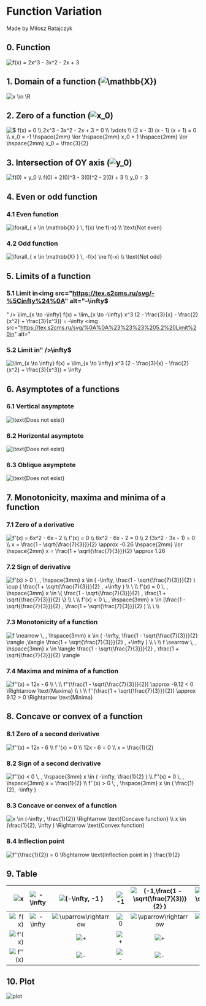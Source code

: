 # Function Variation

Made by Miłosz Ratajczyk


## 0. Function

<img src="https://tex.s2cms.ru/svg/%0Af(x)%20%3D%202x%5E3%20-%203x%5E2%20-%202x%20%2B%203%0A" alt="
f(x) = 2x^3 - 3x^2 - 2x + 3
" />


## 1. Domain of a function (<img src="https://tex.s2cms.ru/svg/%5Cmathbb%7BX%7D" alt="\mathbb{X}" />) 

<img src="https://tex.s2cms.ru/svg/%0Ax%20%5Cin%20%5CR%20%0A" alt="
x \in \R 
" />


## 2. Zero of a function (<img src="https://tex.s2cms.ru/svg/x_0" alt="x_0" />)

<img src="https://tex.s2cms.ru/svg/%24%0Af(x)%20%3D%200%20%5C%5C%0A2x%5E3%20-%203x%5E2%20-%202x%20%2B%203%20%3D%200%20%5C%5C%0A%5Cvdots%20%5C%5C%0A(2%20x%20-%203)%20(x%20-%201)%20(x%20%2B%201)%20%3D%200%20%5C%5C%0Ax_0%20%3D%20-1%20%5Chspace%7B2mm%7D%20%20%5Clor%20%5Chspace%7B2mm%7D%20%20x_0%20%3D%201%20%5Chspace%7B2mm%7D%20%20%5Clor%20%5Chspace%7B2mm%7D%20x_0%20%3D%20%5Cfrac%7B3%7D%7B2%7D%0A" alt="$
f(x) = 0 \\
2x^3 - 3x^2 - 2x + 3 = 0 \\
\vdots \\
(2 x - 3) (x - 1) (x + 1) = 0 \\
x_0 = -1 \hspace{2mm}  \lor \hspace{2mm}  x_0 = 1 \hspace{2mm}  \lor \hspace{2mm} x_0 = \frac{3}{2}
" />


## 3. Intersection of OY axis (<img src="https://tex.s2cms.ru/svg/y_0" alt="y_0" />)

<img src="https://tex.s2cms.ru/svg/%0Af(0)%20%3D%20y_0%20%5C%5C%0Af(0)%20%3D%202(0)%5E3%20-%203(0)%5E2%20-%202(0)%20%2B%203%20%5C%5C%0Ay_0%20%3D%203%20%0A" alt="
f(0) = y_0 \\
f(0) = 2(0)^3 - 3(0)^2 - 2(0) + 3 \\
y_0 = 3 
" />


## 4. Even or odd function

### 4.1 Even function
<img src="https://tex.s2cms.ru/svg/%0A%5Cforall_%7B%20x%20%5Cin%20%5Cmathbb%7BX%7D%20%7D%20%5C%2C%20f(x)%20%5Cne%20f(-x)%20%5C%5C%0A%5Ctext%7BNot%20even%7D%0A" alt="
\forall_{ x \in \mathbb{X} } \, f(x) \ne f(-x) \\
\text{Not even}
" />

### 4.2 Odd function
<img src="https://tex.s2cms.ru/svg/%0A%5Cforall_%7B%20x%20%5Cin%20%5Cmathbb%7BX%7D%20%7D%20%5C%2C%20-f(x)%20%5Cne%20f(-x)%20%5C%5C%0A%5Ctext%7BNot%20odd%7D%0A" alt="
\forall_{ x \in \mathbb{X} } \, -f(x) \ne f(-x) \\
\text{Not odd}
" />


## 5. Limits of a function

### 5.1 Limit in<img src="https://tex.s2cms.ru/svg/-%5Cinfty%24%0A" alt="-\infty$
" />
\lim_{x \to -\infty} f(x) = \lim_{x \to -\infty} x^3 (2 - \frac{3}{x} - \frac{2}{x^2} + \frac{3}{x^3}) = -\infty
<img src="https://tex.s2cms.ru/svg/%0A%0A%23%23%23%205.2%20Limit%20in" alt="

### 5.2 Limit in" />\infty$
<img src="https://tex.s2cms.ru/svg/%0A%5Clim_%7Bx%20%5Cto%20%5Cinfty%7D%20f(x)%20%3D%20%5Clim_%7Bx%20%5Cto%20%5Cinfty%7D%20x%5E3%20(2%20-%20%5Cfrac%7B3%7D%7Bx%7D%20-%20%5Cfrac%7B2%7D%7Bx%5E2%7D%20%2B%20%5Cfrac%7B3%7D%7Bx%5E3%7D)%20%3D%20%5Cinfty%0A" alt="
\lim_{x \to \infty} f(x) = \lim_{x \to \infty} x^3 (2 - \frac{3}{x} - \frac{2}{x^2} + \frac{3}{x^3}) = \infty
" />


## 6. Asymptotes of a functions

### 6.1 Vertical asymptote
<img src="https://tex.s2cms.ru/svg/%0A%5Ctext%7BDoes%20not%20exist%7D%0A" alt="
\text{Does not exist}
" />

### 6.2 Horizontal asymptote
<img src="https://tex.s2cms.ru/svg/%0A%5Ctext%7BDoes%20not%20exist%7D%0A" alt="
\text{Does not exist}
" />

### 6.3 Oblique asymptote
<img src="https://tex.s2cms.ru/svg/%0A%5Ctext%7BDoes%20not%20exist%7D%0A" alt="
\text{Does not exist}
" />


## 7. Monotonicity, maxima and minima of a function

### 7.1 Zero of a derivative
<img src="https://tex.s2cms.ru/svg/%0Af'(x)%20%3D%206x%5E2%20-%206x%20-%202%20%5C%5C%0Af'(x)%20%3D%200%20%5C%5C%0A6x%5E2%20-%206x%20-%202%20%3D%200%20%5C%5C%0A2%20(3x%5E2%20-%203x%20-%201)%20%3D%200%20%5C%5C%0Ax%20%3D%20%5Cfrac%7B1%20-%20%5Csqrt%7B%5Cfrac%7B7%7D%7B3%7D%7D%7D%7B2%7D%20%5Capprox%20-0.26%0A%5Chspace%7B2mm%7D%20%5Clor%20%5Chspace%7B2mm%7D%20%0Ax%20%3D%20%5Cfrac%7B1%20%2B%20%5Csqrt%7B%5Cfrac%7B7%7D%7B3%7D%7D%7D%7B2%7D%20%5Capprox%201.26%0A" alt="
f'(x) = 6x^2 - 6x - 2 \\
f'(x) = 0 \\
6x^2 - 6x - 2 = 0 \\
2 (3x^2 - 3x - 1) = 0 \\
x = \frac{1 - \sqrt{\frac{7}{3}}}{2} \approx -0.26
\hspace{2mm} \lor \hspace{2mm} 
x = \frac{1 + \sqrt{\frac{7}{3}}}{2} \approx 1.26
" />

### 7.2 Sign of derivative
<img src="https://tex.s2cms.ru/svg/%0Af'(x)%20%3E%200%20%5C%2C%20%2C%20%5Chspace%7B3mm%7D%20%0Ax%20%5Cin%20(%20-%5Cinfty%2C%20%5Cfrac%7B1%20-%20%5Csqrt%7B%5Cfrac%7B7%7D%7B3%7D%7D%7D%7B2%7D%20%20)%0A%5Ccup%20(%20%5Cfrac%7B1%20%2B%20%5Csqrt%7B%5Cfrac%7B7%7D%7B3%7D%7D%7D%7B2%7D%20%20%2C%20%2B%5Cinfty%20)%0A%5C%5C%20%5C%20%5C%5C%0Af'(x)%20%3D%200%20%5C%2C%20%2C%20%5Chspace%7B3mm%7D%0Ax%20%5Cin%20%5C%7B%20%5Cfrac%7B1%20-%20%5Csqrt%7B%5Cfrac%7B7%7D%7B3%7D%7D%7D%7B2%7D%20%0A%2C%20%5Cfrac%7B1%20%2B%20%5Csqrt%7B%5Cfrac%7B7%7D%7B3%7D%7D%7D%7B2%7D%20%20%5C%7D%0A%5C%5C%20%5C%20%5C%5C%0Af'(x)%20%3C%200%20%5C%2C%20%2C%20%5Chspace%7B3mm%7D%20%0Ax%20%5Cin%20(%5Cfrac%7B1%20-%20%5Csqrt%7B%5Cfrac%7B7%7D%7B3%7D%7D%7D%7B2%7D%20%0A%2C%20%5Cfrac%7B1%20%2B%20%5Csqrt%7B%5Cfrac%7B7%7D%7B3%7D%7D%7D%7B2%7D%20)%0A%5C%5C%20%5C%20%5C%5C%0A" alt="
f'(x) &gt; 0 \, , \hspace{3mm} 
x \in ( -\infty, \frac{1 - \sqrt{\frac{7}{3}}}{2}  )
\cup ( \frac{1 + \sqrt{\frac{7}{3}}}{2}  , +\infty )
\\ \ \\
f'(x) = 0 \, , \hspace{3mm}
x \in \{ \frac{1 - \sqrt{\frac{7}{3}}}{2} 
, \frac{1 + \sqrt{\frac{7}{3}}}{2}  \}
\\ \ \\
f'(x) &lt; 0 \, , \hspace{3mm} 
x \in (\frac{1 - \sqrt{\frac{7}{3}}}{2} 
, \frac{1 + \sqrt{\frac{7}{3}}}{2} )
\\ \ \\
" />

### 7.3 Monotonicity of a function
<img src="https://tex.s2cms.ru/svg/%0Af%20%5Cnearrow%20%5C%2C%20%2C%20%5Chspace%7B3mm%7D%0Ax%20%5Cin%20(%20-%5Cinfty%2C%20%5Cfrac%7B1%20-%20%5Csqrt%7B%5Cfrac%7B7%7D%7B3%7D%7D%7D%7B2%7D%20%20%5Crangle%0A%2C%5Clangle%20%20%5Cfrac%7B1%20%2B%20%5Csqrt%7B%5Cfrac%7B7%7D%7B3%7D%7D%7D%7B2%7D%20%20%2C%20%2B%5Cinfty%20)%0A%5C%5C%20%5C%20%5C%5C%0Af%20%5Csearrow%20%5C%2C%20%2C%20%5Chspace%7B3mm%7D%0Ax%20%5Cin%20%5Clangle%20%5Cfrac%7B1%20-%20%5Csqrt%7B%5Cfrac%7B7%7D%7B3%7D%7D%7D%7B2%7D%20%0A%2C%20%5Cfrac%7B1%20%2B%20%5Csqrt%7B%5Cfrac%7B7%7D%7B3%7D%7D%7D%7B2%7D%20%5Crangle%0A" alt="
f \nearrow \, , \hspace{3mm}
x \in ( -\infty, \frac{1 - \sqrt{\frac{7}{3}}}{2}  \rangle
,\langle  \frac{1 + \sqrt{\frac{7}{3}}}{2}  , +\infty )
\\ \ \\
f \searrow \, , \hspace{3mm}
x \in \langle \frac{1 - \sqrt{\frac{7}{3}}}{2} 
, \frac{1 + \sqrt{\frac{7}{3}}}{2} \rangle
" />

### 7.4 Maxima and minima of a function
<img src="https://tex.s2cms.ru/svg/%0Af''(x)%20%3D%2012x%20-%206%0A%5C%5C%20%5C%20%5C%5C%0Af''(%5Cfrac%7B1%20-%20%5Csqrt%7B%5Cfrac%7B7%7D%7B3%7D%7D%7D%7B2%7D)%20%5Capprox%20-9.12%20%3C%200%20%5CRightarrow%20%5Ctext%7BMaxima%7D%0A%5C%5C%20%5C%20%5C%5C%0Af''(%5Cfrac%7B1%20%2B%20%5Csqrt%7B%5Cfrac%7B7%7D%7B3%7D%7D%7D%7B2%7D)%20%5Capprox%209.12%20%3E%200%20%5CRightarrow%20%5Ctext%7BMinima%7D%0A" alt="
f''(x) = 12x - 6
\\ \ \\
f''(\frac{1 - \sqrt{\frac{7}{3}}}{2}) \approx -9.12 &lt; 0 \Rightarrow \text{Maxima}
\\ \ \\
f''(\frac{1 + \sqrt{\frac{7}{3}}}{2}) \approx 9.12 &gt; 0 \Rightarrow \text{Minima}
" />


## 8. Concave or convex of a function

### 8.1 Zero of a second derivative
<img src="https://tex.s2cms.ru/svg/%0Af''(x)%20%3D%2012x%20-%206%20%5C%5C%0Af''(x)%20%3D%200%20%5C%5C%0A12x%20-%206%20%3D%200%20%5C%5C%0Ax%20%3D%20%5Cfrac%7B1%7D%7B2%7D%0A" alt="
f''(x) = 12x - 6 \\
f''(x) = 0 \\
12x - 6 = 0 \\
x = \frac{1}{2}
" />

### 8.2 Sign of a second derivative
<img src="https://tex.s2cms.ru/svg/%0Af''(x)%20%3C%200%20%5C%2C%20%2C%20%5Chspace%7B3mm%7D%20x%20%5Cin%20(%20-%5Cinfty%2C%20%5Cfrac%7B1%7D%7B2%7D%20)%20%5C%5C%0Af''(x)%20%3D%200%20%5C%2C%20%2C%20%5Chspace%7B3mm%7D%20x%20%3D%20%5Cfrac%7B1%7D%7B2%7D%20%5C%5C%0Af''(x)%20%3E%200%20%5C%2C%20%2C%20%5Chspace%7B3mm%7D%20x%20%5Cin%20(%20%5Cfrac%7B1%7D%7B2%7D%2C%20-%5Cinfty%20)%0A" alt="
f''(x) &lt; 0 \, , \hspace{3mm} x \in ( -\infty, \frac{1}{2} ) \\
f''(x) = 0 \, , \hspace{3mm} x = \frac{1}{2} \\
f''(x) &gt; 0 \, , \hspace{3mm} x \in ( \frac{1}{2}, -\infty )
" />

### 8.3 Concave or convex of a function
<img src="https://tex.s2cms.ru/svg/%0Ax%20%5Cin%20(-%5Cinfty%20%2C%20%5Cfrac%7B1%7D%7B2%7D)%20%5CRightarrow%20%5Ctext%7BConcave%20function%7D%20%5C%5C%0Ax%20%5Cin%20(%5Cfrac%7B1%7D%7B2%7D%2C%20%5Cinfty%20%20)%20%5CRightarrow%20%5Ctext%7BConvex%20function%7D%20%0A" alt="
x \in (-\infty , \frac{1}{2}) \Rightarrow \text{Concave function} \\
x \in (\frac{1}{2}, \infty  ) \Rightarrow \text{Convex function} 
" />

### 8.4 Inflection point
<img src="https://tex.s2cms.ru/svg/%0Af''(%5Cfrac%7B1%7D%7B2%7D)%20%3D%200%20%5CRightarrow%20%5Ctext%7BInflection%20point%20in%20%7D%20%5Cfrac%7B1%7D%7B2%7D%0A" alt="
f''(\frac{1}{2}) = 0 \Rightarrow \text{Inflection point in } \frac{1}{2}
" />


## 9. Table
|      <img src="https://tex.s2cms.ru/svg/x" alt="x" /> | <img src="https://tex.s2cms.ru/svg/-%5Cinfty" alt="-\infty" /> |   <img src="https://tex.s2cms.ru/svg/(-%5Cinfty%2C%20-1%20)" alt="(-\infty, -1 )" />    | <img src="https://tex.s2cms.ru/svg/-1" alt="-1" /> | <img src="https://tex.s2cms.ru/svg/(-1%2C%5Cfrac%7B1%20-%20%5Csqrt%7B%5Cfrac%7B7%7D%7B3%7D%7D%7D%7B2%7D%20)" alt="(-1,\frac{1 - \sqrt{\frac{7}{3}}}{2} )" /> | <img src="https://tex.s2cms.ru/svg/%5Cfrac%7B1%20-%20%5Csqrt%7B%5Cfrac%7B7%7D%7B3%7D%7D%7D%7B2%7D" alt="\frac{1 - \sqrt{\frac{7}{3}}}{2}" /> | <img src="https://tex.s2cms.ru/svg/(%5Cfrac%7B1%20-%20%5Csqrt%7B%5Cfrac%7B7%7D%7B3%7D%7D%7D%7B2%7D%2C%201%20)" alt="(\frac{1 - \sqrt{\frac{7}{3}}}{2}, 1 )" /> | <img src="https://tex.s2cms.ru/svg/1" alt="1" /> |   <img src="https://tex.s2cms.ru/svg/(1%2C%20%20%5Cfrac%7B1%7D%7B2%7D)" alt="(1,  \frac{1}{2})" />   |       <img src="https://tex.s2cms.ru/svg/%5Cfrac%7B1%7D%7B2%7D" alt="\frac{1}{2}" />       | <img src="https://tex.s2cms.ru/svg/(%5Cfrac%7B1%7D%7B2%7D%20%2C%20%5Cfrac%7B1%20%2B%20%5Csqrt%7B%5Cfrac%7B7%7D%7B3%7D%7D%7D%7B2%7D%20)" alt="(\frac{1}{2} , \frac{1 + \sqrt{\frac{7}{3}}}{2} )" /> | <img src="https://tex.s2cms.ru/svg/%5Cfrac%7B1%20%2B%20%5Csqrt%7B%5Cfrac%7B7%7D%7B3%7D%7D%7D%7B2%7D" alt="\frac{1 + \sqrt{\frac{7}{3}}}{2}" /> | <img src="https://tex.s2cms.ru/svg/(%5Cfrac%7B1%20%2B%20%5Csqrt%7B%5Cfrac%7B7%7D%7B3%7D%7D%7D%7B2%7D%2C%20%5Cfrac%7B3%7D%7B2%7D%20)" alt="(\frac{1 + \sqrt{\frac{7}{3}}}{2}, \frac{3}{2} )" /> | <img src="https://tex.s2cms.ru/svg/%5Cfrac%7B3%7D%7B2%7D" alt="\frac{3}{2}" /> | <img src="https://tex.s2cms.ru/svg/(%5Cfrac%7B3%7D%7B2%7D%2C%20%2B%5Cinfty%20)" alt="(\frac{3}{2}, +\infty )" /> | <img src="https://tex.s2cms.ru/svg/%2B%5Cinfty" alt="+\infty" /> |
| ---------: | :---------: | :---------------------: | :----: | :----------------------------------------: | :----------------------------------: | :----------------------------------------: | :---: | :-----------------------: | :-------------------------: | :---------------------------------------------------: | :----------------------------------: | :--------------------------------------------------: | :-------------: | :-------------------------: | :---------: |
|   <img src="https://tex.s2cms.ru/svg/f(x)" alt="f(x)" /> | <img src="https://tex.s2cms.ru/svg/-%5Cinfty" alt="-\infty" /> | <img src="https://tex.s2cms.ru/svg/%5Cuparrow%5Crightarrow" alt="\uparrow\rightarrow" /> | <img src="https://tex.s2cms.ru/svg/0" alt="0" />  |          <img src="https://tex.s2cms.ru/svg/%5Cuparrow%5Crightarrow" alt="\uparrow\rightarrow" />           |          <img src="https://tex.s2cms.ru/svg/%5Ctext%7Bmaxima%7D" alt="\text{maxima}" />           |         <img src="https://tex.s2cms.ru/svg/%5Crightarrow%5Cdownarrow" alt="\rightarrow\downarrow" />          | <img src="https://tex.s2cms.ru/svg/0" alt="0" /> | <img src="https://tex.s2cms.ru/svg/%5Crightarrow%5Cdownarrow" alt="\rightarrow\downarrow" /> | <img src="https://tex.s2cms.ru/svg/%5Ctext%7Binflection%20point%7D" alt="\text{inflection point}" /> |               <img src="https://tex.s2cms.ru/svg/%5Cdownarrow%5Crightarrow" alt="\downarrow\rightarrow" />               |          <img src="https://tex.s2cms.ru/svg/%5Ctext%7Bminima%7D" alt="\text{minima}" />           |               <img src="https://tex.s2cms.ru/svg/%5Crightarrow%5Cuparrow" alt="\rightarrow\uparrow" />                |      <img src="https://tex.s2cms.ru/svg/0" alt="0" />      |   <img src="https://tex.s2cms.ru/svg/%5Crightarrow%5Cuparrow" alt="\rightarrow\uparrow" />   | <img src="https://tex.s2cms.ru/svg/%5Cinfty" alt="\infty" />  |
|  <img src="https://tex.s2cms.ru/svg/f'(x)" alt="f'(x)" /> |             |          <img src="https://tex.s2cms.ru/svg/%2B" alt="+" />          | <img src="https://tex.s2cms.ru/svg/%2B" alt="+" />  |                   <img src="https://tex.s2cms.ru/svg/%2B" alt="+" />                    |                <img src="https://tex.s2cms.ru/svg/0" alt="0" />                 |                   <img src="https://tex.s2cms.ru/svg/-" alt="-" />                    | <img src="https://tex.s2cms.ru/svg/-" alt="-" /> |           <img src="https://tex.s2cms.ru/svg/-" alt="-" />           |            <img src="https://tex.s2cms.ru/svg/-" alt="-" />            |                         <img src="https://tex.s2cms.ru/svg/-" alt="-" />                         |                <img src="https://tex.s2cms.ru/svg/0" alt="0" />                 |                        <img src="https://tex.s2cms.ru/svg/%2B" alt="+" />                         |      <img src="https://tex.s2cms.ru/svg/%2B" alt="+" />      |            <img src="https://tex.s2cms.ru/svg/%2B" alt="+" />            |             |
| <img src="https://tex.s2cms.ru/svg/f''(x)" alt="f''(x)" /> |             |          <img src="https://tex.s2cms.ru/svg/-" alt="-" />          | <img src="https://tex.s2cms.ru/svg/-" alt="-" />  |                   <img src="https://tex.s2cms.ru/svg/-" alt="-" />                    |                <img src="https://tex.s2cms.ru/svg/-" alt="-" />                 |                   <img src="https://tex.s2cms.ru/svg/-" alt="-" />                    | <img src="https://tex.s2cms.ru/svg/-" alt="-" /> |           <img src="https://tex.s2cms.ru/svg/-" alt="-" />           |            <img src="https://tex.s2cms.ru/svg/0" alt="0" />            |                         <img src="https://tex.s2cms.ru/svg/%2B" alt="+" />                         |                <img src="https://tex.s2cms.ru/svg/%2B" alt="+" />                 |                        <img src="https://tex.s2cms.ru/svg/%2B" alt="+" />                         |      <img src="https://tex.s2cms.ru/svg/%2B" alt="+" />      |            <img src="https://tex.s2cms.ru/svg/%2B" alt="+" />            |             |


## 10. Plot 

![plot](https://github.com/miloszratajczyk/function-variation/blob/master/function1.png?raw=true)
